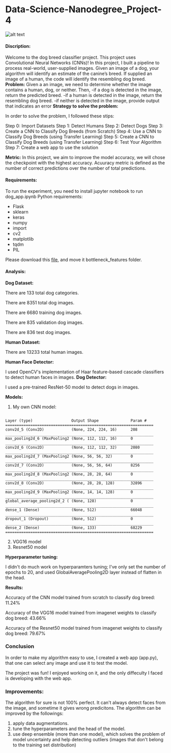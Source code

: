 # Data-Science-Nanodegree_Project-4

![alt text](https://github.com/LamyaMK/Data-Science-Nanodegree_Project-4/blob/main/sample_dog_output.png?raw=true)
#### Discription:
Welcome to the dog breed classifier project. This project uses Convolutional Neural Networks (CNNs)! In this project, I built a pipeline to process real-world, user-supplied images. Given an image of a dog, your algorithm will identify an estimate of the canine’s breed. If supplied an image of a human, the code will identify the resembling dog breed.
**Problem:** 
Given a an image, we need to determine whether the image contains a human, dog, or neither. Then,
-if a dog is detected in the image, return the predicted breed.
-if a human is detected in the image, return the resembling dog breed.
-if neither is detected in the image, provide output that indicates an error
**Strategy to solve the problem:** 

In order to solve the problem, I followed these stips:

Step 0: Import Datasets
Step 1: Detect Humans
Step 2: Detect Dogs
Step 3: Create a CNN to Classify Dog Breeds (from Scratch)
Step 4: Use a CNN to Classify Dog Breeds (using Transfer Learning)
Step 5: Create a CNN to Classify Dog Breeds (using Transfer Learning)
Step 6: Test Your Algorithm
Step 7: Create a web app to use the solution

**Metric:**
In this project, we aim to improve the model accuracy, we will chose the checkpoint with the highest accuracy.
Acuuracy metric is defined as the number of correct predictions over the number of total predictions.



#### Requirements:
To run the experiment, you need to install jupyter notebook to run dog_app.ipynb
Python requirements:
- Flask
- sklearn       
- keras
- numpy
- import
- cv2
- matplotlib
- tqdm
- PIL

Please download this [file](https://drive.google.com/file/d/1SL4zVqL_LZXXHyxjVhIoUxRmzxoIDmKU/view?usp=sharing), and move it bottleneck_features folder.

#### Analysis:
**Dog Dataset:**

There are 133 total dog categories.

There are 8351 total dog images.


There are 6680 training dog images.

There are 835 validation dog images.

There are 836 test dog images.

**Human Dataset:**

There are 13233 total human images.

**Human Face Detector:** 

I used OpenCV's implementation of Haar feature-based cascade classifiers to detect human faces in images.
**Dog Detector:**

I used a pre-trained ResNet-50 model to detect dogs in images.

**Models:**
1) My own CNN model:
```

Layer (type)                 Output Shape              Param #   
=================================================================
conv2d_5 (Conv2D)            (None, 224, 224, 16)      208       
_________________________________________________________________
max_pooling2d_6 (MaxPooling2 (None, 112, 112, 16)      0         
_________________________________________________________________
conv2d_6 (Conv2D)            (None, 112, 112, 32)      2080      
_________________________________________________________________
max_pooling2d_7 (MaxPooling2 (None, 56, 56, 32)        0         
_________________________________________________________________
conv2d_7 (Conv2D)            (None, 56, 56, 64)        8256      
_________________________________________________________________
max_pooling2d_8 (MaxPooling2 (None, 28, 28, 64)        0         
_________________________________________________________________
conv2d_8 (Conv2D)            (None, 28, 28, 128)       32896     
_________________________________________________________________
max_pooling2d_9 (MaxPooling2 (None, 14, 14, 128)       0         
_________________________________________________________________
global_average_pooling2d_2 ( (None, 128)               0         
_________________________________________________________________
dense_1 (Dense)              (None, 512)               66048     
_________________________________________________________________
dropout_1 (Dropout)          (None, 512)               0         
_________________________________________________________________
dense_2 (Dense)              (None, 133)               68229     
=================================================================
```
2) VGG16 model
3) Resnet50 model

**Hyperparameter tuning:**

I didn't do much work on hyperparamters tuning; I've only set the number of epochs to 20, and used GlobalAveragePooling2D layer instead of flatten in the head.

**Results:**

Accuracy of the CNN model trained from scratch to classify dog breed: 11.24%

Accuracy of the VGG16 model trained from imagenet weights to classify dog breed: 43.66%

Accuracy of the Resnet50 model trained from imagenet weights to classify dog breed: 79.67%

### Conclusion
In order to make my algorithm easy to use, I created a web app (app.py), that one can select any image and use it to test the model.


The project was fun! I enjoyed working on it, and the only diffeculty I faced is developing with the web app.

### Improvements:
The algorithm for sure is not 100% perfect. It can't always detect faces from the image, and sometime it gives wrong predicitons. The algorithm can be improved by the followings:


1) apply data augmentations.
2) tune the hyperparameters and the head of the model.
3) use deep ensemble (more than one model), which solves the problem of model uncertainty and help detecting outliers (images that don't belong to the training set distribution)



